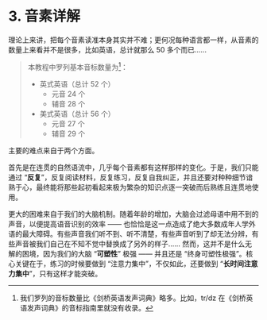 # 3. 音素详解

理论上来讲，把每个音素读准本身其实并不难；更何况每种语言都一样，从音素的数量上来看并不是很多，比如英语，总计就那么 50 多个而已……

> 本教程中罗列基本音标数量为[^1]：
> * 英式英语（总计 52 个）
>    * 元音 24 个
>    * 辅音 28 个
> * 美式英语（总计 56 个）
>    * 元音 27 个
>    * 辅音 29 个

主要的难点来自于两个方面。

首先是在连贯的自然语流中，几乎每个音素都有这样那样的变化。于是，我们只能通过 “**反复**”，反复阅读材料，反复练习，反复自我纠正，并且还要对种种细节谙熟于心，最终能将那些起初看起来极为繁杂的知识点逐一突破而后熟练且连贯地使用。

更大的困难来自于我们的大脑机制。随着年龄的增加，大脑会过滤母语中用不到的声音，以便提高语音识别的效率 —— 也恰恰是这一点造成了绝大多数成年人学外语的最大障碍。有些声音我们听不到、听不清楚，有些声音听到了却无法分辨，有些声音被我们自己在不知不觉中替换成了另外的样子…… 然而，这并不是什么无解的困境，因为我们的大脑 “**可塑性**” 极强 —— 并且还是 “终身可塑性极强”。核心关键在于，练习的时候要做到 “注意力集中”，不仅如此，还要做到 “**长时间注意力集中**”，只有这样才能突破。

[^1]: 我们罗列的音标数量比《剑桥英语发声词典》略多。比如，<span class="pho">tr/dz</span> 在《剑桥英语发声词典》的音标指南里就没有收录。